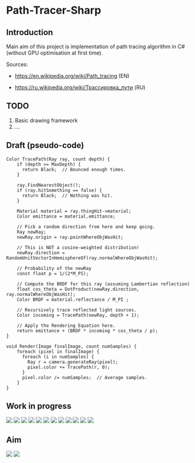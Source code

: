 # Path-Tracer-Sharp

## Introduction

Main aim of this project is implementation of path tracing algorithm in C# (without GPU optimisation at first time).

Sources:

* https://en.wikipedia.org/wiki/Path_tracing (EN)

* https://ru.wikipedia.org/wiki/Трассировка_пути (RU)

## TODO

1. Basic drawing framework
2. ...

## Draft (pseudo-code)

	Color TracePath(Ray ray, count depth) {
		if (depth >= MaxDepth) {
		  return Black;  // Bounced enough times.
		}

		ray.FindNearestObject();
		if (ray.hitSomething == false) {
		  return Black;  // Nothing was hit.
		}

		Material material = ray.thingHit->material;
		Color emittance = material.emittance;

		// Pick a random direction from here and keep going.
		Ray newRay;
		newRay.origin = ray.pointWhereObjWasHit;

		// This is NOT a cosine-weighted distribution!
		newRay.direction = RandomUnitVectorInHemisphereOf(ray.normalWhereObjWasHit);

		// Probability of the newRay
		const float p = 1/(2*M_PI);

		// Compute the BRDF for this ray (assuming Lambertian reflection)
		float cos_theta = DotProduct(newRay.direction, ray.normalWhereObjWasHit);
		Color BRDF = material.reflectance / M_PI ;

		// Recursively trace reflected light sources.
		Color incoming = TracePath(newRay, depth + 1);

		// Apply the Rendering Equation here.
		return emittance + (BRDF * incoming * cos_theta / p);
	}

	void Render(Image finalImage, count numSamples) {
		foreach (pixel in finalImage) {
		  foreach (i in numSamples) {
			Ray r = camera.generateRay(pixel);
			pixel.color += TracePath(r, 0);
		  }
		  pixel.color /= numSamples;  // Average samples.
		}
	}
	
## Work in progress

![](media/1.jpg)
![](media/2.jpg)
![](media/3.jpg)
![](media/4.jpg)
![](media/5.jpg)
![](media/6.jpg)
![](media/7.jpg)
![](media/8.jpg)
![](media/9.jpg)
![](media/10.jpg)
![](media/11.jpg)
![](media/12.jpg)

## Aim

![](media/aim_1.png)
![](media/aim_2.png)
